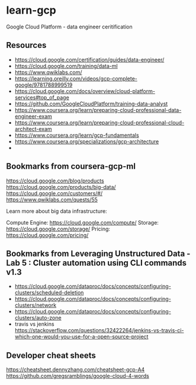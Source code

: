 # learn-gcp
Google Cloud Platform - data engineer ceritification

## Resources
- https://cloud.google.com/certification/guides/data-engineer/
- https://cloud.google.com/training/data-ml  
- https://www.qwiklabs.com/  
- https://learning.oreilly.com/videos/gcp-complete-google/9781788999519  
- https://cloud.google.com/docs/overview/cloud-platform-services#top_of_page  
- https://github.com/GoogleCloudPlatform/training-data-analyst  
- https://www.coursera.org/learn/preparing-cloud-professional-data-engineer-exam
- https://www.coursera.org/learn/preparing-cloud-professional-cloud-architect-exam
- https://www.coursera.org/learn/gcp-fundamentals
- https://www.coursera.org/specializations/gcp-architecture
- 


## Bookmarks from coursera-gcp-ml

https://cloud.google.com/blog/products
https://cloud.google.com/products/big-data/
https://cloud.google.com/customers/#/
https://www.qwiklabs.com/quests/55

Learn more about big data infrastructure:

Compute Engine: https://cloud.google.com/compute/
Storage: https://cloud.google.com/storage/
Pricing: https://cloud.google.com/pricing/

## Bookmarks from Leveraging Unstructured Data - Lab 5 : Cluster automation using CLI commands v1.3
- https://cloud.google.com/dataproc/docs/concepts/configuring-clusters/scheduled-deletion
- https://cloud.google.com/dataproc/docs/concepts/configuring-clusters/network
- https://cloud.google.com/dataproc/docs/concepts/configuring-clusters/auto-zone
- travis vs jenkins https://stackoverflow.com/questions/32422264/jenkins-vs-travis-ci-which-one-would-you-use-for-a-open-source-project

## Developer cheat sheets
https://cheatsheet.dennyzhang.com/cheatsheet-gcp-A4
https://github.com/gregsramblings/google-cloud-4-words
